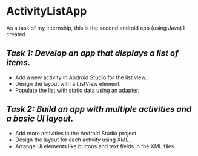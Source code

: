 # ActivityListApp
  As a task of my internship, this is the second android app (using Java) I created.

## *Task 1: Develop an app that displays a list of items.*
  - Add a new activity in Android Studio for the list view.
  -  Design the layout with a ListView element.
  -  Populate the list with static data using an adapter.


## *Task 2: Build an app with multiple activities and a basic UI layout.*
  - Add more activities in the Android Studio project.
  - Design the layout for each activity using XML.
  - Arrange UI elements like buttons and text fields in the XML files.

